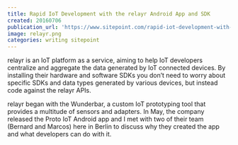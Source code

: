 ```yaml
---
title: Rapid IoT Development with the relayr Android App and SDK
created: 20160706
publication_url: 'https://www.sitepoint.com/rapid-iot-development-with-the-relayr-android-app-and-sdk/'
image: relayr.png
categories: writing sitepoint 
---
```


relayr is an IoT platform as a service, aiming to help IoT developers centralize and aggregate the data generated by IoT connected devices. By installing their hardware and software SDKs you don’t need to worry about specific SDKs and data types generated by various devices, but instead code against the relayr APIs.

relayr began with the Wunderbar, a custom IoT prototyping tool that provides a multitude of sensors and adapters. In May, the company released the Proto IoT Android app and I met with two of their team (Bernard and Marcos) here in Berlin to discuss why they created the app and what developers can do with it.